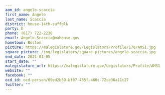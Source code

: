 ```yaml
---
aom_id: angelo-scaccia
first_name: Angelo
last_name: Scaccia
district: house-14th-suffolk
party: D
phone: (617) 722-2230
email: Angelo.Scaccia@mahouse.gov
hometown: Boston
picture: https://malegislature.gov/Legislators/Profile/170/AMS1.jpg
square_picture: /img/legislators/square-pictures/angelo-scaccia.jpg
end_date: 2021-01-05
start_date: ""
malegislature_url: https://malegislature.gov/Legislators/Profile/AMS1
website: ""
facebook: ""
ocd_id: ocd-person/09ed2b39-bf07-455f-a60c-72cb36a11c27
twitter: ""
---
```

